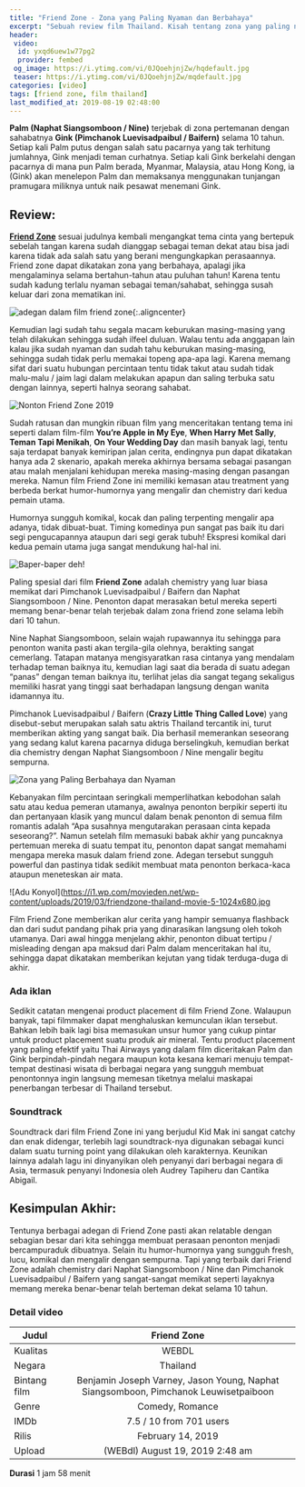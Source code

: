 ```yaml
---
title: "Friend Zone - Zona yang Paling Nyaman dan Berbahaya"
excerpt: "Sebuah review film Thailand. Kisah tentang zona yang paling nyaman sekaligus berbahaya"
header:
 video:
  id: yxqd6uew1w77pg2
  provider: fembed
 og_image: https://i.ytimg.com/vi/0JQoehjnjZw/hqdefault.jpg
 teaser: https://i.ytimg.com/vi/0JQoehjnjZw/mqdefault.jpg
categories: [video]
tags: [friend zone, film thailand]
last_modified_at: 2019-08-19 02:48:00
---
```


**Palm (Naphat Siangsomboon / Nine)** terjebak di zona pertemanan dengan sahabatnya **Gink (Pimchanok Luevisadpaibul / Baifern)** selama 10 tahun. Setiap kali Palm putus dengan salah satu pacarnya yang tak terhitung jumlahnya, Gink menjadi teman curhatnya. Setiap kali Gink berkelahi dengan pacarnya di mana pun Palm berada, Myanmar, Malaysia, atau Hong Kong, ia (Gink) akan menelepon Palm dan memaksanya menggunakan tunjangan pramugara miliknya untuk naik pesawat menemani Gink.

## Review:

[**Friend Zone**](/video/friend-zone/) sesuai judulnya kembali mengangkat tema cinta yang bertepuk sebelah tangan karena sudah dianggap sebagai teman dekat atau bisa jadi karena tidak ada salah satu yang berani mengungkapkan perasaannya. Friend zone dapat dikatakan zona yang berbahaya, apalagi jika mengalaminya selama bertahun-tahun atau puluhan tahun! Karena tentu sudah kadung terlalu nyaman sebagai teman/sahabat, sehingga susah keluar dari zona mematikan ini.

![adegan dalam film friend zone](https://i1.wp.com/movieden.net/wp-content/uploads/2019/03/friendzone-thailand-movie-1-1024x680.jpg){:.aligncenter}

Kemudian lagi sudah tahu segala macam keburukan masing-masing yang telah dilakukan sehingga sudah ilfeel duluan. Walau tentu ada anggapan lain kalau jika sudah nyaman dan sudah tahu keburukan masing-masing, sehingga sudah tidak perlu memakai topeng apa-apa lagi. Karena memang sifat dari suatu hubungan percintaan tentu tidak takut atau sudah tidak malu-malu / jaim lagi dalam melakukan apapun dan saling terbuka satu dengan lainnya, seperti halnya seorang sahabat.

![Nonton Friend Zone 2019](https://i0.wp.com/movieden.net/wp-content/uploads/2019/03/friendzone-thailand-movie-2-1024x680.jpg)

Sudah ratusan dan mungkin ribuan film yang menceritakan tentang tema ini seperti dalam film-film **You’re Apple in My Eye**, **When Harry Met Sally**, **Teman Tapi Menikah**, **On Your Wedding Day** dan masih banyak lagi, tentu saja terdapat banyak kemiripan jalan cerita, endingnya pun dapat dikatakan hanya ada 2 skenario, apakah mereka akhirnya bersama sebagai pasangan atau malah menjalani kehidupan mereka masing-masing dengan pasangan mereka. Namun film Friend Zone ini memiliki kemasan atau treatment yang berbeda berkat humor-humornya yang mengalir dan chemistry dari kedua pemain utama.

Humornya sungguh komikal, kocak dan paling terpenting mengalir apa adanya, tidak dibuat-buat. Timing komedinya pun sangat pas baik itu dari segi pengucapannya ataupun dari segi gerak tubuh! Ekspresi komikal dari kedua pemain utama juga sangat mendukung hal-hal ini.

![Baper-baper deh!](https://i1.wp.com/movieden.net/wp-content/uploads/2019/03/friendzone-thailand-movie-3-1024x680.jpg)

Paling spesial dari film **Friend Zone** adalah chemistry yang luar biasa memikat dari Pimchanok Luevisadpaibul / Baifern dan Naphat Siangsomboon / Nine. Penonton dapat merasakan betul mereka seperti memang benar-benar telah terjebak dalam zona friend zone selama lebih dari 10 tahun.

Nine Naphat Siangsomboon, selain wajah rupawannya itu sehingga para penonton wanita pasti akan tergila-gila olehnya, berakting sangat cemerlang. Tatapan matanya mengisyaratkan rasa cintanya yang mendalam terhadap teman baiknya itu, kemudian lagi saat dia berada di suatu adegan “panas” dengan teman baiknya itu, terlihat jelas dia sangat tegang sekaligus memiliki hasrat yang tinggi saat berhadapan langsung dengan wanita idamannya itu.

Pimchanok Luevisadpaibul / Baifern (**Crazy Little Thing Called Love**) yang disebut-sebut merupakan salah satu aktris Thailand tercantik ini, turut memberikan akting yang sangat baik. Dia berhasil memerankan seseorang yang sedang kalut karena pacarnya diduga berselingkuh, kemudian berkat dia chemistry dengan Naphat Siangsomboon / Nine mengalir begitu sempurna.

![Zona yang Paling Berbahaya dan Nyaman](https://i0.wp.com/movieden.net/wp-content/uploads/2019/03/friendzone-thailand-movie-4-1024x680.jpg)

Kebanyakan film percintaan seringkali memperlihatkan kebodohan salah satu atau kedua pemeran utamanya, awalnya penonton berpikir seperti itu dan pertanyaan klasik yang muncul dalam benak penonton di semua film romantis adalah “Apa susahnya mengutarakan perasaan cinta kepada seseorang?”. Namun setelah film memasuki babak akhir yang puncaknya pertemuan mereka di suatu tempat itu, penonton dapat sangat memahami mengapa mereka masuk dalam friend zone. Adegan tersebut sungguh powerful dan pastinya tidak sedikit membuat mata penonton berkaca-kaca ataupun meneteskan air mata.

![Adu Konyol](https://i1.wp.com/movieden.net/wp-content/uploads/2019/03/friendzone-thailand-movie-5-1024x680.jpg

Film Friend Zone memberikan alur cerita yang hampir semuanya flashback dan dari sudut pandang pihak pria yang dinarasikan langsung oleh tokoh utamanya. Dari awal hingga menjelang akhir, penonton dibuat tertipu / misleading dengan apa maksud dari Palm dalam menceritakan hal itu, sehingga dapat dikatakan memberikan kejutan yang tidak terduga-duga di akhir.

### Ada iklan

Sedikit catatan mengenai product placement di film Friend Zone. Walaupun banyak, tapi filmmaker dapat menghaluskan kemunculan iklan tersebut. Bahkan lebih baik lagi bisa memasukan unsur humor yang cukup pintar untuk product placement suatu produk air mineral. Tentu product placement yang paling efektif yaitu Thai Airways yang dalam film diceritakan Palm dan Gink berpindah-pindah negara maupun kota kesana kemari menuju tempat-tempat destinasi wisata di berbagai negara yang sungguh membuat penontonnya ingin langsung memesan tiketnya melalui maskapai penerbangan terbesar di Thailand tersebut.

### Soundtrack

Soundtrack dari film Friend Zone ini yang berjudul Kid Mak ini sangat catchy dan enak didengar, terlebih lagi soundtrack-nya digunakan sebagai kunci dalam suatu turning point yang dilakukan oleh karakternya. Keunikan lainnya adalah lagu ini dinyanyikan oleh penyanyi dari berbagai negara di Asia, termasuk penyanyi Indonesia oleh Audrey Tapiheru dan Cantika Abigail.

## Kesimpulan Akhir:

Tentunya berbagai adegan di Friend Zone pasti akan relatable dengan sebagian besar dari kita sehingga membuat perasaan penonton menjadi bercampuraduk dibuatnya. Selain itu humor-humornya yang sungguh fresh, lucu, komikal dan mengalir dengan sempurna. Tapi yang terbaik dari Friend Zone adalah chemistry dari Naphat Siangsomboon / Nine dan Pimchanok Luevisadpaibul / Baifern yang sangat-sangat memikat seperti layaknya memang mereka benar-benar telah berteman dekat selama 10 tahun.

### Detail video

|Judul|Friend Zone|
|---|:---:|
|Kualitas|WEBDL|
|Negara|Thailand|
|Bintang film|Benjamin Joseph Varney, Jason Young, Naphat Siangsomboon, Pimchanok Leuwisetpaiboon|
|Genre|Comedy, Romance|
|IMDb|7.5 / 10 from 701 users|
|Rilis|February 14, 2019|
|Upload|(WEBdl) August 19, 2019 2:48 am|

**Durasi** 1 jam 58 menit

